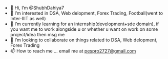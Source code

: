 - 👋 Hi, I’m @ShubhDahiya7
- 👀 I’m interested in DSA, Web delopment, Forex Trading, Football(went to Inter-IIIT as well)
- 🌱 I’m currently learning for an internship(development+sde domain), if you want me to work alongside u or whether u want on work on some project/idea then msg me
- 💞️ I’m looking to collaborate on things related to DSA, Web delopment, Forex Trading
- 📫 How to reach me ... email me at pespro2727@gmail.com

<!---
ShubhDahiya7/ShubhDahiya7 is a ✨ special ✨ repository because its `README.md` (this file) appears on your GitHub profile.
You can click the Preview link to take a look at your changes.
--->
